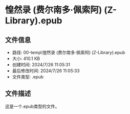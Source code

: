 ﻿# 惶然录 (费尔南多·佩索阿) (Z-Library).epub

## 文件信息
- 路径: 00-temp\惶然录 (费尔南多·佩索阿) (Z-Library).epub
- 大小: 410.1 KB
- 创建时间: 2024/7/26 11:05:31
- 最后修改时间: 2024/7/26 11:05:33
- 文件类型: .epub

## 文件描述
这是一个.epub类型的文件。

